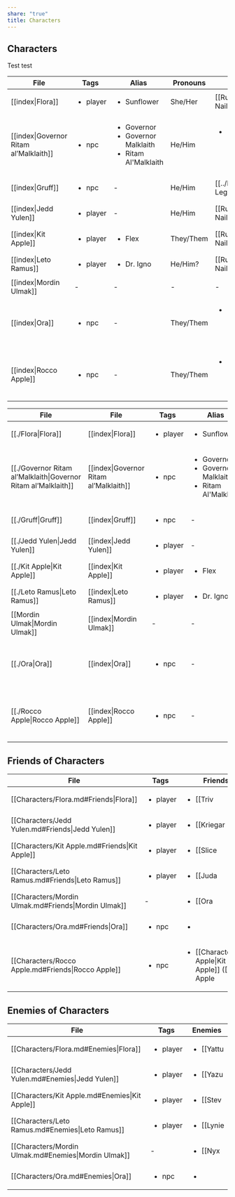 ```yaml
---
share: "true"
title: Characters
---
```


## Characters

Test
test

| File                                                      | Tags                     | Alias                                                                            | Pronouns  | Faction                                                                         |
| --------------------------------------------------------- | ------------------------ | -------------------------------------------------------------------------------- | --------- | ------------------------------------------------------------------------------- |
| [[index\|Flora]]                       | <ul><li>player</li></ul> | <ul><li>Sunflower</li></ul>                                                      | She/Her   | [[Rusty Nail\|Rusty Nail]]                                          |
| [[index\|Governor Ritam al’Malklaith]] | <ul><li>npc</li></ul>    | <ul><li>Governor</li><li>Governor Malklaith</li><li>Ritam Al'Malklaith</li></ul> | He/Him    | <ul><li><ul><li>Factions/House Malklaith\\\|House Malklaith</li></ul></li></ul> |
| [[index\|Gruff]]                       | <ul><li>npc</li></ul>    | \-                                                                               | He/Him    | [[../Factions/51st Legion\|51st Legion]]                                        |
| [[index\|Jedd Yulen]]                  | <ul><li>player</li></ul> | \-                                                                               | He/Him    | [[Rusty Nail\|Rusty Nail]]                                          |
| [[index\|Kit Apple]]                   | <ul><li>player</li></ul> | <ul><li>Flex</li></ul>                                                           | They/Them | [[Rusty Nail\|Rusty Nail]]                                          |
| [[index\|Leto Ramus]]                  | <ul><li>player</li></ul> | <ul><li>Dr. Igno</li></ul>                                                       | He/Him?   | [[Rusty Nail\|Rusty Nail]]                                          |
| [[index\|Mordin Ulmak]]                | \-                       | \-                                                                               | \-        | \-                                                                              |
| [[index\|Ora]]                         | <ul><li>npc</li></ul>    | \-                                                                               | They/Them | <ul><li><ul><li>Factions/Ashen Knives\\\|Ashen Knives</li></ul></li></ul>       |
| [[index\|Rocco Apple]]                 | <ul><li>npc</li></ul>    | \-                                                                               | They/Them | <ul><li><ul><li>Factions/House Malklaith\\\|House Malklaith</li></ul></li></ul> |




| File                                                                       | File                                                      | Tags                     | Alias                                                                            | Pronouns  | Faction                                                                         |
| -------------------------------------------------------------------------- | --------------------------------------------------------- | ------------------------ | -------------------------------------------------------------------------------- | --------- | ------------------------------------------------------------------------------- |
| [[./Flora\|Flora]]                                             | [[index\|Flora]]                       | <ul><li>player</li></ul> | <ul><li>Sunflower</li></ul>                                                      | She/Her   | [[Rusty Nail\|Rusty Nail]]                                          |
| [[./Governor Ritam al’Malklaith\|Governor Ritam al’Malklaith]] | [[index\|Governor Ritam al’Malklaith]] | <ul><li>npc</li></ul>    | <ul><li>Governor</li><li>Governor Malklaith</li><li>Ritam Al'Malklaith</li></ul> | He/Him    | <ul><li><ul><li>Factions/House Malklaith\\\|House Malklaith</li></ul></li></ul> |
| [[./Gruff\|Gruff]]                                             | [[index\|Gruff]]                       | <ul><li>npc</li></ul>    | \-                                                                               | He/Him    | [[../Factions/51st Legion\|51st Legion]]                                        |
| [[./Jedd Yulen\|Jedd Yulen]]                                   | [[index\|Jedd Yulen]]                  | <ul><li>player</li></ul> | \-                                                                               | He/Him    | [[Rusty Nail\|Rusty Nail]]                                          |
| [[./Kit Apple\|Kit Apple]]                                     | [[index\|Kit Apple]]                   | <ul><li>player</li></ul> | <ul><li>Flex</li></ul>                                                           | They/Them | [[Rusty Nail\|Rusty Nail]]                                          |
| [[./Leto Ramus\|Leto Ramus]]                                   | [[index\|Leto Ramus]]                  | <ul><li>player</li></ul> | <ul><li>Dr. Igno</li></ul>                                                       | He/Him?   | [[Rusty Nail\|Rusty Nail]]                                          |
| [[Mordin Ulmak\|Mordin Ulmak]]                               | [[index\|Mordin Ulmak]]                | \-                       | \-                                                                               | \-        | \-                                                                              |
| [[./Ora\|Ora]]                                                 | [[index\|Ora]]                         | <ul><li>npc</li></ul>    | \-                                                                               | They/Them | <ul><li><ul><li>Factions/Ashen Knives\\\|Ashen Knives</li></ul></li></ul>       |
| [[./Rocco Apple\|Rocco Apple]]                                 | [[index\|Rocco Apple]]                 | <ul><li>npc</li></ul>    | \-                                                                               | They/Them | <ul><li><ul><li>Factions/House Malklaith\\\|House Malklaith</li></ul></li></ul> |




## Friends of Characters

| File                                                 | Tags                     | Friends                                                                                                                                                                               |
| ---------------------------------------------------- | ------------------------ | ------------------------------------------------------------------------------------------------------------------------------------------------------------------------------------- |
| [[Characters/Flora.md#Friends\|Flora]]               | <ul><li>player</li></ul> | <ul><li>[[Triv|Triv]] (a ship mechanic)</li></ul>                                                                                                                                          |
| [[Characters/Jedd Yulen.md#Friends\|Jedd Yulen]]     | <ul><li>player</li></ul> | <ul><li>[[Kriegar|Kriegar]] (A fine blaster pistol)</li></ul>                                                                                                                                 |
| [[Characters/Kit Apple.md#Friends\|Kit Apple]]       | <ul><li>player</li></ul> | <ul><li>[[Slice|Slice]] (a junkyard owner)</li><li>[[Characters/Rocco Apple\|Rocco Apple]]</li></ul>                                                                                       |
| [[Characters/Leto Ramus.md#Friends\|Leto Ramus]]     | <ul><li>player</li></ul> | <ul><li>[[Juda|Juda]] (A doctor)</li></ul>                                                                                                                                                 |
| [[Characters/Mordin Ulmak.md#Friends\|Mordin Ulmak]] | \-                       | <ul><li>[[Ora|Ora]] (An info broker)</li></ul>                                                                                                                                            |
| [[Characters/Ora.md#Friends\|Ora]]                   | <ul><li>npc</li></ul>    | <ul><li></li></ul>                                                                                                                                                                    |
| [[Characters/Rocco Apple.md#Friends\|Rocco Apple]]   | <ul><li>npc</li></ul>    | <ul><li>[[Characters/Kit Apple\|Kit Apple]] ([[Kit Apple|Kit Apple]]'s parent. Not on the best of terms with their kid and a bit disappointed in them. Hopes they come back to them)</li></ul> |


## Enemies of Characters

| File                                                 | Tags                     | Enemies                                              |
| ---------------------------------------------------- | ------------------------ | ---------------------------------------------------- |
| [[Characters/Flora.md#Enemies\|Flora]]               | <ul><li>player</li></ul> | <ul><li>[[Yattu|Yattu]] (a gang boss)</li></ul>            |
| [[Characters/Jedd Yulen.md#Enemies\|Jedd Yulen]]     | <ul><li>player</li></ul> | <ul><li>[[Yazu|Yazu]] (A crooked cop)</li></ul>           |
| [[Characters/Kit Apple.md#Enemies\|Kit Apple]]       | <ul><li>player</li></ul> | <ul><li>[[Stev|Stev]] (A gambler of ill repute)</li></ul> |
| [[Characters/Leto Ramus.md#Enemies\|Leto Ramus]]     | <ul><li>player</li></ul> | <ul><li>[[Lynie|Lynie]] (A hospital admin)</li></ul>       |
| [[Characters/Mordin Ulmak.md#Enemies\|Mordin Ulmak]] | \-                       | <ul><li>[[Nyx|Nyx]] (A moneylender)</li></ul>            |
| [[Characters/Ora.md#Enemies\|Ora]]                   | <ul><li>npc</li></ul>    | <ul><li></li></ul>                                   |

